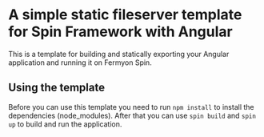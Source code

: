 # A simple static fileserver template for Spin Framework with Angular

This is a template for building and statically exporting your Angular application and running it on Fermyon Spin.

## Using the template

Before you can use this template you need to run `npm install` to install the dependencies (node_modules).
After that you can use `spin build` and `spin up` to build and run the application.
